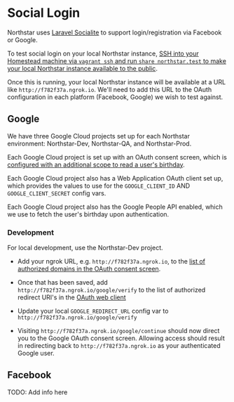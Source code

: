 # Social Login

Northstar uses [Laravel Socialite](https://laravel.com/docs/5.5/socialite) to support login/registration via Facebook or Google.

To test social login on your local Northstar instance, [SSH into your Homestead machine via `vagrant ssh` and run `share northstar.test` to make your local Northstar instance available to the public](https://laravel.com/docs/5.5/homestead#sharing-your-environment).

Once this is running, your local Northstar instance will be available at a URL like `http://f782f37a.ngrok.io`. We'll need to add this URL to the OAuth configuration in each platform (Facebook, Google) we wish to test against.

## Google

We have three Google Cloud projects set up for each Northstar environment: Northstar-Dev, Northstar-QA, and Northstar-Prod. 

Each Google Cloud project is set up with an OAuth consent screen, which is [configured with an additional scope to read a user's birthday](https://user-images.githubusercontent.com/1236811/66961342-f4ba8500-f05d-11e9-80d9-ff089d052728.png). 

Each Google Cloud project also has a Web Application OAuth client set up, which provides the values to use for the `GOOGLE_CLIENT_ID` AND `GOOGLE_CLIENT_SECRET` config vars.

Each Google Cloud project also has the Google People API enabled, which we use to fetch the user's birthday upon authentication.

### Development

For local development, use the Northstar-Dev project.

* Add your ngrok URL, e.g. `http://f782f37a.ngrok.io`, to the [list of authorized domains in the OAuth consent screen](https://user-images.githubusercontent.com/1236811/66961310-e5d3d280-f05d-11e9-8b63-b7f2c0a3218d.png).

* Once that has been saved, add `http://f782f37a.ngrok.io/google/verify` to the list of authorized redirect URI's in the [OAuth web client](https://user-images.githubusercontent.com/1236811/66961589-8c1fd800-f05e-11e9-859d-fbc9059521d7.png)

* Update your local `GOOGLE_REDIRECT_URL` config var to `http://f782f37a.ngrok.io/google/verify`

* Visiting `http://f782f37a.ngrok.io/google/continue` should now direct you to the Google OAuth consent screen. Allowing access should result in redirecting back to `http://f782f37a.ngrok.io` as your authenticated Google user.

## Facebook

TODO: Add info here
